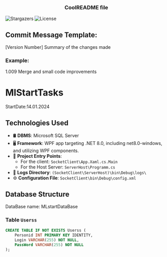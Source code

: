 <br/>
<p align="center">
  <h3 align="center">CoolREADME file</h3>

  <p align="center">
    
  </p>
</p>

![Stargazers](https://img.shields.io/github/stars/ShaanCoding/ReadME-Generator?style=social) ![License](https://img.shields.io/github/license/ShaanCoding/ReadME-Generator) 

## Commit Message Template:
[Version Number] Summary of the changes made  
### Example:  
1.009 Merge and small code improvements  

# MlStartTasks
StartDate:14.01.2024  
## Technologies Used

- 🛢️ **DBMS**: Microsoft SQL Server
- 🖥️ **Framework**: WPF app targeting .NET 8.0, including net8.0-windows, and utilizing WPF components.
- 🚀 **Project Entry Points**:
  - For the client: `SocketClient\App.Xaml.cs.Main`
  - For the Host Server: `ServerHost\Programm.cs`
- 📜 **Logs Directory**: `(SocketClient\ServerHost)\bin\Debug\logs\`
- ⚙️ **Configuration File**: `SocketClient\bin\Debug\config.xml` 

## Database Structure
DataBase name: MLstartDataBase

### Table `Userss`
```sql
CREATE TABLE IF NOT EXISTS Userss (
    Personid INT PRIMARY KEY IDENTITY,
    Login VARCHAR(255) NOT NULL,
    PassWord VARCHAR(255) NOT NULL
);
